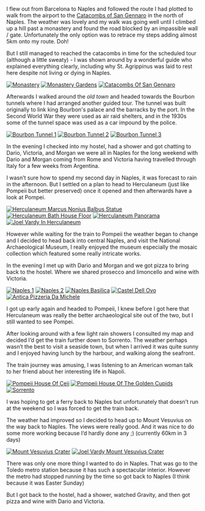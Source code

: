 <!--moml:meta
Title: 2018 Naples
Date: 2018-03-01
Hero: pompeii
Intro: Bank holiday weekend, gave me an opportunity to visit Italy for the first time, I chose to see Naples.
-->

I flew out from Barcelona to Naples and followed the route I had plotted to walk from the airport to the [Catacombs of San Gennaro](http://www.catacombedinapoli.it/en/places/catacombs-of-san-gennaro-naples) in the north of Naples. The weather was lovely and my walk was going well until I climbed up a hill past a monastery and found the road blocked by an impassible wall / gate. Unfortunately the only option was to retrace my steps adding almost 5km onto my route. Doh!

But I still managed to reached the catacombs in time for the scheduled tour (although a little sweaty) - I was shown around by a wonderful guide who explained everything clearly, including why St. Agrippinus was laid to rest here despite not living or dying in Naples.

<div class="gallery">
    <a href="/2018-naples/monastery-2000.jpg"><img alt="Monastery" srcset="/2018-naples/monastery-400.jpg, /2018-naples/monastery-800.jpg 800w, /2018-naples/monastery-1200.jpg 1200w, /2018-naples/monastery-1600.jpg 1600w, /2018-naples/monastery-2000.jpg 2000w" src="/2018-naples/monastery-400.jpg"></a>
    <a href="/2018-naples/monastery-gardens-2000.jpg"><img alt="Monastery Gardens" srcset="/2018-naples/monastery-gardens-400.jpg, /2018-naples/monastery-gardens-800.jpg 800w, /2018-naples/monastery-gardens-1200.jpg 1200w, /2018-naples/monastery-gardens-1600.jpg 1600w, /2018-naples/monastery-gardens-2000.jpg 2000w" src="/2018-naples/monastery-gardens-400.jpg"></a>
    <a href="/2018-naples/catacombs-of-san-gennaro-2000.jpg"><img alt="Catacombs Of San Gennaro" srcset="/2018-naples/catacombs-of-san-gennaro-400.jpg, /2018-naples/catacombs-of-san-gennaro-800.jpg 800w, /2018-naples/catacombs-of-san-gennaro-1200.jpg 1200w, /2018-naples/catacombs-of-san-gennaro-1600.jpg 1600w, /2018-naples/catacombs-of-san-gennaro-2000.jpg 2000w" src="/2018-naples/catacombs-of-san-gennaro-400.jpg"></a>
</div>

Afterwards I walked around the *old town* and headed towards the Bourbon tunnels where I had arranged another guided tour. The tunnel was built originally to link king Bourbon's palace and the barracks by the port. In the Second World War they were used as air raid shelters, and in the 1930s some of the tunnel space was used as a car impound by the police.

<div class="gallery">
    <a href="/2018-naples/bourbon-tunnel-1-2000.jpg"><img alt="Bourbon Tunnel 1" srcset="/2018-naples/bourbon-tunnel-1-400.jpg, /2018-naples/bourbon-tunnel-1-800.jpg 800w, /2018-naples/bourbon-tunnel-1-1200.jpg 1200w, /2018-naples/bourbon-tunnel-1-1600.jpg 1600w, /2018-naples/bourbon-tunnel-1-2000.jpg 2000w" src="/2018-naples/bourbon-tunnel-1-400.jpg"></a>
    <a href="/2018-naples/bourbon-tunnel-2-2000.jpg"><img alt="Bourbon Tunnel 2" srcset="/2018-naples/bourbon-tunnel-2-400.jpg, /2018-naples/bourbon-tunnel-2-800.jpg 800w, /2018-naples/bourbon-tunnel-2-1200.jpg 1200w, /2018-naples/bourbon-tunnel-2-1600.jpg 1600w, /2018-naples/bourbon-tunnel-2-2000.jpg 2000w" src="/2018-naples/bourbon-tunnel-2-400.jpg"></a>
    <a href="/2018-naples/bourbon-tunnel-3-2000.jpg"><img alt="Bourbon Tunnel 3" srcset="/2018-naples/bourbon-tunnel-3-400.jpg, /2018-naples/bourbon-tunnel-3-800.jpg 800w, /2018-naples/bourbon-tunnel-3-1200.jpg 1200w, /2018-naples/bourbon-tunnel-3-1600.jpg 1600w, /2018-naples/bourbon-tunnel-3-2000.jpg 2000w" src="/2018-naples/bourbon-tunnel-3-400.jpg"></a>
</div>

In the evening I checked into my hostel, had a shower and got chatting to Dario, Victoria, and Morgan we were all in Naples for the long weekend with Dario and Morgan coming from Rome and Victoria having travelled through Italy for a few weeks from Argentina.

I wasn’t sure how to spend my second day in Naples, it was forecast to rain in the afternoon. But I settled on a plan to head to Herculaneum (just like Pompeii but better preserved) once it opened and then afterwards have a look at Pompei.

<div class="gallery">
    <a href="/2018-naples/herculaneum-marcus-nonius-balbus-statue-2000.jpg"><img alt="Herculaneum Marcus Nonius Balbus Statue" srcset="/2018-naples/herculaneum-marcus-nonius-balbus-statue-400.jpg, /2018-naples/herculaneum-marcus-nonius-balbus-statue-800.jpg 800w, /2018-naples/herculaneum-marcus-nonius-balbus-statue-1200.jpg 1200w, /2018-naples/herculaneum-marcus-nonius-balbus-statue-1600.jpg 1600w, /2018-naples/herculaneum-marcus-nonius-balbus-statue-2000.jpg 2000w" src="/2018-naples/herculaneum-marcus-nonius-balbus-statue-400.jpg"></a>
    <a href="/2018-naples/herculaneum-bath-house-floor-2000.jpg"><img alt="Herculaneum Bath House Floor" srcset="/2018-naples/herculaneum-bath-house-floor-400.jpg, /2018-naples/herculaneum-bath-house-floor-800.jpg 800w, /2018-naples/herculaneum-bath-house-floor-1200.jpg 1200w, /2018-naples/herculaneum-bath-house-floor-1600.jpg 1600w, /2018-naples/herculaneum-bath-house-floor-2000.jpg 2000w" src="/2018-naples/herculaneum-bath-house-floor-400.jpg"></a>
    <a href="/2018-naples/herculaneum-panorama-2000.jpg"><img alt="Herculaneum Panorama" srcset="/2018-naples/herculaneum-panorama-400.jpg, /2018-naples/herculaneum-panorama-800.jpg 800w, /2018-naples/herculaneum-panorama-1200.jpg 1200w, /2018-naples/herculaneum-panorama-1600.jpg 1600w, /2018-naples/herculaneum-panorama-2000.jpg 2000w" src="/2018-naples/herculaneum-panorama-400.jpg"></a>
    <a href="/2018-naples/joel-vardy-in-herculaneum-2000.jpg"><img alt="Joel Vardy In Herculaneum" srcset="/2018-naples/joel-vardy-in-herculaneum-400.jpg, /2018-naples/joel-vardy-in-herculaneum-800.jpg 800w, /2018-naples/joel-vardy-in-herculaneum-1200.jpg 1200w, /2018-naples/joel-vardy-in-herculaneum-1600.jpg 1600w, /2018-naples/joel-vardy-in-herculaneum-2000.jpg 2000w" src="/2018-naples/joel-vardy-in-herculaneum-400.jpg"></a>
</div>

However while waiting for the train to Pompeii the weather began to change and I decided to head back into central Naples, and visit the National Archaeological Museum, I really enjoyed the museum especially the mosaic collection which featured some really intricate works.

In the evening I met up with Dario and Morgan and we got pizza to bring back to the hostel. Where we shared prosecco and limoncello and wine with Victoria.

<div class="gallery">
    <a href="/2018-naples/naples-1-2000.jpg"><img alt="Naples 1" srcset="/2018-naples/naples-1-400.jpg, /2018-naples/naples-1-800.jpg 800w, /2018-naples/naples-1-1200.jpg 1200w, /2018-naples/naples-1-1600.jpg 1600w, /2018-naples/naples-1-2000.jpg 2000w" src="/2018-naples/naples-1-400.jpg"></a>
    <a href="/2018-naples/naples-2-2000.jpg"><img alt="Naples 2" srcset="/2018-naples/naples-2-400.jpg, /2018-naples/naples-2-800.jpg 800w, /2018-naples/naples-2-1200.jpg 1200w, /2018-naples/naples-2-1600.jpg 1600w, /2018-naples/naples-2-2000.jpg 2000w" src="/2018-naples/naples-2-400.jpg"></a>
    <a href="/2018-naples/naples-basilica-2000.jpg"><img alt="Naples Basilica" srcset="/2018-naples/naples-basilica-400.jpg, /2018-naples/naples-basilica-800.jpg 800w, /2018-naples/naples-basilica-1200.jpg 1200w, /2018-naples/naples-basilica-1600.jpg 1600w, /2018-naples/naples-basilica-2000.jpg 2000w" src="/2018-naples/naples-basilica-400.jpg"></a>
    <a href="/2018-naples/castel-dell-ovo-2000.jpg"><img alt="Castel Dell Ovo" srcset="/2018-naples/castel-dell-ovo-400.jpg, /2018-naples/castel-dell-ovo-800.jpg 800w, /2018-naples/castel-dell-ovo-1200.jpg 1200w, /2018-naples/castel-dell-ovo-1600.jpg 1600w, /2018-naples/castel-dell-ovo-2000.jpg 2000w" src="/2018-naples/castel-dell-ovo-400.jpg"></a>
    <a href="/2018-naples/antica-pizzeria-da-michele-2000.jpg"><img alt="Antica Pizzeria Da Michele" srcset="/2018-naples/antica-pizzeria-da-michele-400.jpg, /2018-naples/antica-pizzeria-da-michele-800.jpg 800w, /2018-naples/antica-pizzeria-da-michele-1200.jpg 1200w, /2018-naples/antica-pizzeria-da-michele-1600.jpg 1600w, /2018-naples/antica-pizzeria-da-michele-2000.jpg 2000w" src="/2018-naples/antica-pizzeria-da-michele-400.jpg"></a>
</div>

I got up early again and headed to Pompeii, I knew before I got here that Herculaneum was really the better archaeological site out of the two, but I still wanted to see Pompei.

After looking around with a few light rain showers I consulted my map and decided I’d get the train further down to Sorrento. The weather perhaps wasn’t the best to visit a seaside town, but when I arrived it was quite sunny and I enjoyed having lunch by the harbour, and walking along the seafront.

The train journey was amusing, I was listening to an American woman talk to her friend about her interesting life in Napoli.

<div class="gallery">
    <a href="/2018-naples/pompeii-house-of-ceii-2000.jpg"><img alt="Pompeii House Of Ceii" srcset="/2018-naples/pompeii-house-of-ceii-400.jpg, /2018-naples/pompeii-house-of-ceii-800.jpg 800w, /2018-naples/pompeii-house-of-ceii-1200.jpg 1200w, /2018-naples/pompeii-house-of-ceii-1600.jpg 1600w, /2018-naples/pompeii-house-of-ceii-2000.jpg 2000w" src="/2018-naples/pompeii-house-of-ceii-400.jpg"></a>
    <a href="/2018-naples/pompeii-house-of-the-golden-cupids-2000.jpg"><img alt="Pompeii House Of The Golden Cupids" srcset="/2018-naples/pompeii-house-of-the-golden-cupids-400.jpg, /2018-naples/pompeii-house-of-the-golden-cupids-800.jpg 800w, /2018-naples/pompeii-house-of-the-golden-cupids-1200.jpg 1200w, /2018-naples/pompeii-house-of-the-golden-cupids-1600.jpg 1600w, /2018-naples/pompeii-house-of-the-golden-cupids-2000.jpg 2000w" src="/2018-naples/pompeii-house-of-the-golden-cupids-400.jpg"></a>
    <a href="/2018-naples/sorrento-2000.jpg"><img alt="Sorrento" srcset="/2018-naples/sorrento-400.jpg, /2018-naples/sorrento-800.jpg 800w, /2018-naples/sorrento-1200.jpg 1200w, /2018-naples/sorrento-1600.jpg 1600w, /2018-naples/sorrento-2000.jpg 2000w" src="/2018-naples/sorrento-400.jpg"></a>
</div>

I was hoping to get a ferry back to Naples but unfortunately that doesn’t run at the weekend so I was forced to get the train back.

The weather had improved so I decided to head up to Mount Vesuvius on the way back to Naples. The views were really good. And it was nice to do some more working because I’d hardly done any ;) (currently 60km in 3 days)

<div class="gallery">
    <a href="/2018-naples/mount-vesuvius-crater-2000.jpg"><img alt="Mount Vesuvius Crater" srcset="/2018-naples/mount-vesuvius-crater-400.jpg, /2018-naples/mount-vesuvius-crater-800.jpg 800w, /2018-naples/mount-vesuvius-crater-1200.jpg 1200w, /2018-naples/mount-vesuvius-crater-1600.jpg 1600w, /2018-naples/mount-vesuvius-crater-2000.jpg 2000w" src="/2018-naples/mount-vesuvius-crater-400.jpg"></a>
    <a href="/2018-naples/joel-vardy-mount-vesuvius-crater-2000.jpg"><img alt="Joel Vardy Mount Vesuvius Crater" srcset="/2018-naples/joel-vardy-mount-vesuvius-crater-400.jpg, /2018-naples/joel-vardy-mount-vesuvius-crater-800.jpg 800w, /2018-naples/joel-vardy-mount-vesuvius-crater-1200.jpg 1200w, /2018-naples/joel-vardy-mount-vesuvius-crater-1600.jpg 1600w, /2018-naples/joel-vardy-mount-vesuvius-crater-2000.jpg 2000w" src="/2018-naples/joel-vardy-mount-vesuvius-crater-400.jpg"></a>
</div>

There was only one more thing I wanted to do in Naples. That was go to the Toledo metro station because it has such a spectacular interior. However the metro had stopped running by the time so got back to Naples (I think because it was Easter Sunday)

But I got back to the hostel, had a shower, watched Gravity, and then got pizza and wine with Dario and Victoria.
